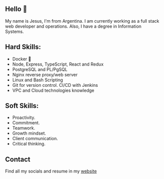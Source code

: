 ## Hello 👋

My name is Jesus, I'm from Argentina. I am currently working as a full stack web developer and operations. Also, I have a degree in Information Systems.

## Hard Skills:
- Docker 🐳
- Node, Express, TypeScript, React and Redux
- PostgreSQL and PL/PgSQL
- Nginx reverse proxy/web server
- Linux and Bash Scripting
- Git for version control. CI/CD with Jenkins
- VPC and Cloud technologies knowledge

## Soft Skills:
- Proactivity.
- Commitment.
- Teamwork.
- Growth mindset.
- Client communication.
- Critical thinking.

## Contact

Find all my socials and resume in my [website](https://jesusandres.tech/)
